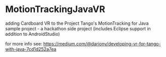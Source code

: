 # MotionTrackingJavaVR
adding Cardboard VR to the Project Tango's MotionTracking for Java sample project - a hackathon side project (includes Eclipse support in addition to AndroidStudio)

for more info see:
https://medium.com/@dariony/developing-vr-for-tango-with-java-7cd1d252a7ea
